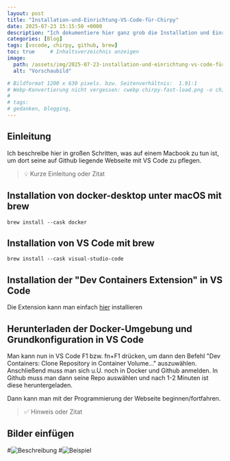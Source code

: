 ```yaml
---
layout: post
title: "Installation-und-Einrichtung-VS-Code-für-Chirpy"
date: 2025-07-23 15:15:50 +0000
description: "Ich dokumentiere hier ganz grob die Installation und Einrichtung der benötigten Software, um auf MacOS mit VS Code eine Chirpy-basierte Webseite zu pflegen."
categories: [Blog]
tags: [vscode, chirpy, github, brew]
toc: true     # Inhaltsverzeichnis anzeigen
image:
  path: /assets/img/2025-07-23-installation-und-einrichtung-vs-code-für-chirpy/preview.png
  alt: "Vorschaubild"

# Bildformat 1200 x 630 pixels. bzw. Seitenverhältnis:  1.91:1
# Webp-Konvertierung nicht vergessen: cwebp chirpy-fast-load.png -o chirpy-fast-load.webp
#
# tags:
# gedanken, blogging,
---
```


## Einleitung

Ich beschreibe hier in großen Schritten, was auf einem Macbook zu tun ist, um dort seine auf Github liegende Webseite mit VS Code zu pflegen.
> 💡 Kurze Einleitung oder Zitat

## Installation von docker-desktop unter macOS mit brew

    brew install --cask docker


## Installation von VS Code mit brew

    brew install --cask visual-studio-code


## Installation der "Dev Containers Extension" in VS Code

Die Extension kann man einfach [hier](https://marketplace.visualstudio.com/items?itemName=ms-vscode-remote.remote-containers) installieren




## Herunterladen der Docker-Umgebung und Grundkonfiguration in VS Code


Man kann nun in VS Code F1 bzw. fn+F1 drücken, um dann den Befehl "Dev Containers: Clone Repository in Container Volume..." auszuwählen.
Anschließend muss man sich u.U. noch in Docker und Github anmelden. 
In Github muss man dann seine Repo auswählen und nach 1-2 Minuten ist diese heruntergeladen.

Dann kann man mit der Programmierung der Webseite beginnen/fortfahren.




> ✅ Hinweis oder Zitat


## Bilder einfügen

#![Beschreibung](/assets/img/2025-07-23-installation-und-einrichtung-vs-code-für-chirpy/Unbenannt-1.webp)
#![Beispiel](/)
